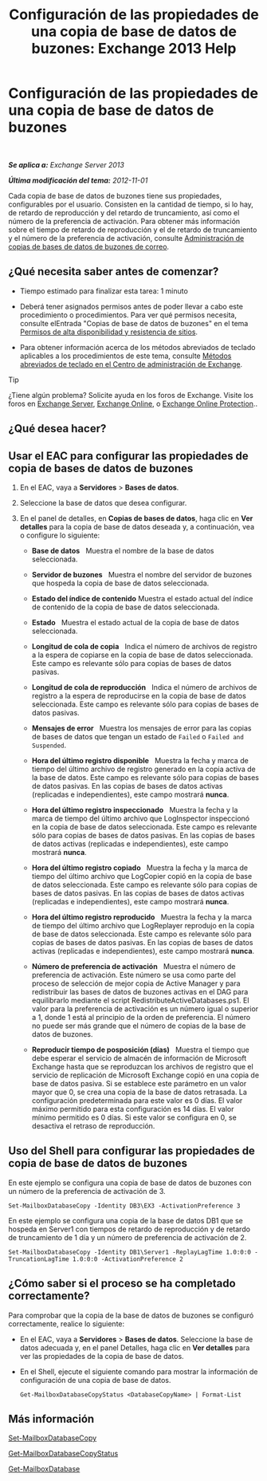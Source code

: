 ﻿---
title: 'Configuración de las propiedades de una copia de base de datos de buzones: Exchange 2013 Help'
TOCTitle: Configuración de las propiedades de una copia de base de datos de buzones
ms:assetid: cf186561-ab2c-45c0-90f5-8d3ecfabeeac
ms:mtpsurl: https://technet.microsoft.com/es-es/library/Dd351151(v=EXCHG.150)
ms:contentKeyID: 48268684
ms.date: 05/22/2018
mtps_version: v=EXCHG.150
ms.translationtype: MT
---

# Configuración de las propiedades de una copia de base de datos de buzones

 

_**Se aplica a:** Exchange Server 2013_

_**Última modificación del tema:** 2012-11-01_

Cada copia de base de datos de buzones tiene sus propiedades, configurables por el usuario. Consisten en la cantidad de tiempo, si lo hay, de retardo de reproducción y del retardo de truncamiento, así como el número de la preferencia de activación. Para obtener más información sobre el tiempo de retardo de reproducción y el de retardo de truncamiento y el número de la preferencia de activación, consulte [Administración de copias de bases de datos de buzones de correo](managing-mailbox-database-copies-exchange-2013-help.md).

## ¿Qué necesita saber antes de comenzar?

  - Tiempo estimado para finalizar esta tarea: 1 minuto

  - Deberá tener asignados permisos antes de poder llevar a cabo este procedimiento o procedimientos. Para ver qué permisos necesita, consulte elEntrada "Copias de base de datos de buzones" en el tema [Permisos de alta disponibilidad y resistencia de sitios](high-availability-and-site-resilience-permissions-exchange-2013-help.md).

  - Para obtener información acerca de los métodos abreviados de teclado aplicables a los procedimientos de este tema, consulte [Métodos abreviados de teclado en el Centro de administración de Exchange](keyboard-shortcuts-in-the-exchange-admin-center-exchange-online-protection-help.md).


> [!TIP]
> ¿Tiene algún problema? Solicite ayuda en los foros de Exchange. Visite los foros en <A href="https://go.microsoft.com/fwlink/p/?linkid=60612">Exchange Server</A>, <A href="https://go.microsoft.com/fwlink/p/?linkid=267542">Exchange Online</A>, o <A href="https://go.microsoft.com/fwlink/p/?linkid=285351">Exchange Online Protection</A>..



## ¿Qué desea hacer?

## Usar el EAC para configurar las propiedades de copia de bases de datos de buzones

1.  En el EAC, vaya a **Servidores** \> **Bases de datos**.

2.  Seleccione la base de datos que desea configurar.

3.  En el panel de detalles, en **Copias de bases de datos**, haga clic en **Ver detalles** para la copia de base de datos deseada y, a continuación, vea o configure lo siguiente:
    
      - **Base de datos**   Muestra el nombre de la base de datos seleccionada.
    
      - **Servidor de buzones**   Muestra el nombre del servidor de buzones que hospeda la copia de base de datos seleccionada.
    
      - **Estado del índice de contenido** Muestra el estado actual del índice de contenido de la copia de base de datos seleccionada.
    
      - **Estado**   Muestra el estado actual de la copia de base de datos seleccionada.
    
      - **Longitud de cola de copia**   Indica el número de archivos de registro a la espera de copiarse en la copia de base de datos seleccionada. Este campo es relevante sólo para copias de bases de datos pasivas.
    
      - **Longitud de cola de reproducción**   Indica el número de archivos de registro a la espera de reproducirse en la copia de base de datos seleccionada. Este campo es relevante sólo para copias de bases de datos pasivas.
    
      - **Mensajes de error**   Muestra los mensajes de error para las copias de bases de datos que tengan un estado de `Failed` o `Failed and Suspended`.
    
      - **Hora del último registro disponible**   Muestra la fecha y marca de tiempo del último archivo de registro generado en la copia activa de la base de datos. Este campo es relevante sólo para copias de bases de datos pasivas. En las copias de bases de datos activas (replicadas e independientes), este campo mostrará **nunca**.
    
      - **Hora del último registro inspeccionado**   Muestra la fecha y la marca de tiempo del último archivo que LogInspector inspeccionó en la copia de base de datos seleccionada. Este campo es relevante sólo para copias de bases de datos pasivas. En las copias de bases de datos activas (replicadas e independientes), este campo mostrará **nunca**.
    
      - **Hora del último registro copiado**   Muestra la fecha y la marca de tiempo del último archivo que LogCopier copió en la copia de base de datos seleccionada. Este campo es relevante sólo para copias de bases de datos pasivas. En las copias de bases de datos activas (replicadas e independientes), este campo mostrará **nunca**.
    
      - **Hora del último registro reproducido**   Muestra la fecha y la marca de tiempo del último archivo que LogReplayer reprodujo en la copia de base de datos seleccionada. Este campo es relevante sólo para copias de bases de datos pasivas. En las copias de bases de datos activas (replicadas e independientes), este campo mostrará **nunca**.
    
      - **Número de preferencia de activación**   Muestra el número de preferencia de activación. Este número se usa como parte del proceso de selección de mejor copia de Active Manager y para redistribuir las bases de datos de buzones activas en el DAG para equilibrarlo mediante el script RedistributeActiveDatabases.ps1. El valor para la preferencia de activación es un número igual o superior a 1, donde 1 está al principio de la orden de preferencia. El número no puede ser más grande que el número de copias de la base de datos de buzones.
    
      - **Reproducir tiempo de posposición (días)**   Muestra el tiempo que debe esperar el servicio de almacén de información de Microsoft Exchange hasta que se reproduzcan los archivos de registro que el servicio de replicación de Microsoft Exchange copió en una copia de base de datos pasiva. Si se establece este parámetro en un valor mayor que 0, se crea una copia de la base de datos retrasada. La configuración predeterminada para este valor es 0 días. El valor máximo permitido para esta configuración es 14 días. El valor mínimo permitido es 0 días. Si este valor se configura en 0, se desactiva el retraso de reproducción.

## Uso del Shell para configurar las propiedades de copia de base de datos de buzones

En este ejemplo se configura una copia de base de datos de buzones con un número de la preferencia de activación de 3.

    Set-MailboxDatabaseCopy -Identity DB3\EX3 -ActivationPreference 3

En este ejemplo se configura una copia de la base de datos DB1 que se hospeda en Server1 con tiempos de retardo de reproducción y de retardo de truncamiento de 1 día y un número de preferencia de activación de 2.

    Set-MailboxDatabaseCopy -Identity DB1\Server1 -ReplayLagTime 1.0:0:0 -TruncationLagTime 1.0:0:0 -ActivationPreference 2

## ¿Cómo saber si el proceso se ha completado correctamente?

Para comprobar que la copia de la base de datos de buzones se configuró correctamente, realice lo siguiente:

  - En el EAC, vaya a **Servidores** \> **Bases de datos**. Seleccione la base de datos adecuada y, en el panel Detalles, haga clic en **Ver detalles** para ver las propiedades de la copia de base de datos.

  - En el Shell, ejecute el siguiente comando para mostrar la información de configuración de una copia de base de datos.
    
        Get-MailboxDatabaseCopyStatus <DatabaseCopyName> | Format-List

## Más información

[Set-MailboxDatabaseCopy](https://technet.microsoft.com/es-es/library/dd298104\(v=exchg.150\))

[Get-MailboxDatabaseCopyStatus](https://technet.microsoft.com/es-es/library/dd298044\(v=exchg.150\))

[Get-MailboxDatabase](https://technet.microsoft.com/es-es/library/bb124924\(v=exchg.150\))

